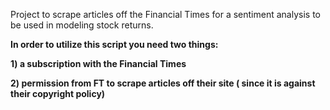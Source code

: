 Project to scrape articles off the Financial Times for a sentiment analysis to be used in modeling stock returns.

**In order to utilize this script you need two things:**

  **1) a subscription with the Financial Times**
  
  **2) permission from FT to scrape articles off their site ( since it is against their copyright policy)**
